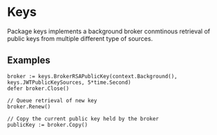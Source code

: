 # Keys
Package keys implements a background broker conmtinous retrieval of public keys from multiple different type of sources.

## Examples

```
broker := keys.BrokerRSAPublicKey(context.Background(), keys.JWTPublicKeySources, 5*time.Second)
defer broker.Close()

// Queue retrieval of new key
broker.Renew()

// Copy the current public key held by the broker
publicKey := broker.Copy()
```